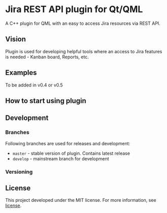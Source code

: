 # Jira REST API plugin for Qt/QML
A C++ plugin for QML with an easy to access Jira resources via REST API.


## Vision
Plugin is used for developing helpful tools where an access
to Jira features is needed - Kanban board, Reports, etc.


## Examples
To be added in v0.4 or v0.5


## How to start using plugin


## Development


### Branches
Following branches are used for releases and development:
* ``master`` - stable version of plugin. Contains latest release
* ``develop`` - mainstream branch for development


### Versioning


## License
This project developed under the MIT license.
For more information, see [license](LICENSE.md).
